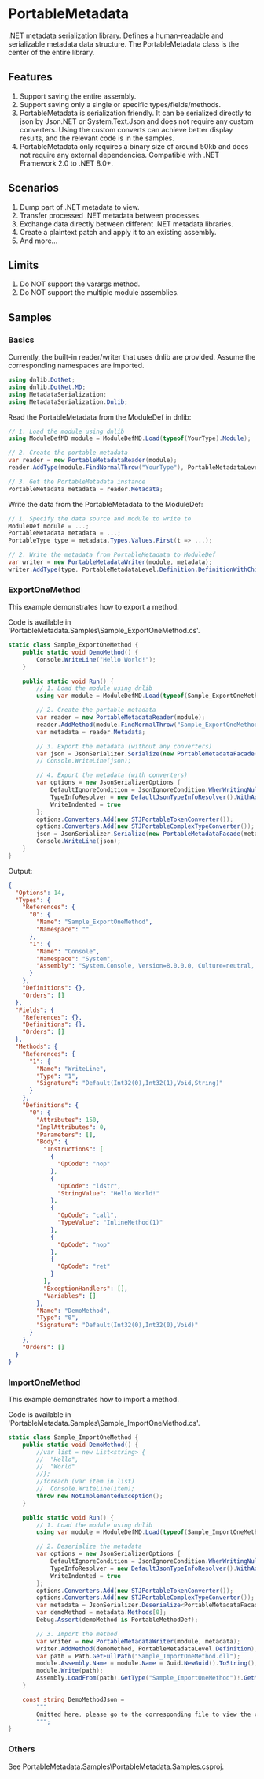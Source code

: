 # PortableMetadata

.NET metadata serialization library. Defines a human-readable and serializable metadata data structure. The PortableMetadata class is the center of the entire library.

## Features

1. Support saving the entire assembly.
1. Support saving only a single or specific types/fields/methods.
1. PortableMetadata is serialization friendly. It can be serialized directly to json by Json.NET or System.Text.Json and does not require any custom converters. Using the custom converts can achieve better display results, and the relevant code is in the samples.
1. PortableMetadata only requires a binary size of around 50kb and does not require any external dependencies. Compatible with .NET Framework 2.0 to .NET 8.0+.

## Scenarios

1. Dump part of .NET metadata to view.
1. Transfer processed .NET metadata between processes.
1. Exchange data directly between different .NET metadata libraries.
1. Create a plaintext patch and apply it to an existing assembly.
1. And more...

## Limits

1. Do NOT support the varargs method.
1. Do NOT support the multiple module assemblies.

## Samples

### Basics

Currently, the built-in reader/writer that uses dnlib are provided. Assume the corresponding namespaces are imported.

```cs
using dnlib.DotNet;
using dnlib.DotNet.MD;
using MetadataSerialization;
using MetadataSerialization.Dnlib;
```

Read the PortableMetadata from the ModuleDef in dnlib:

```cs
// 1. Load the module using dnlib
using ModuleDefMD module = ModuleDefMD.Load(typeof(YourType).Module);

// 2. Create the portable metadata
var reader = new PortableMetadataReader(module);
reader.AddType(module.FindNormalThrow("YourType"), PortableMetadataLevel.DefinitionWithChildren);

// 3. Get the PortableMetadata instance
PortableMetadata metadata = reader.Metadata;
```

Write the data from the PortableMetadata to the ModuleDef:

```cs
// 1. Specify the data source and module to write to
ModuleDef module = ...;
PortableMetadata metadata = ...;
PortableType type = metadata.Types.Values.First(t => ...);

// 2. Write the metadata from PortableMetadata to ModuleDef
var writer = new PortableMetadataWriter(module, metadata);
writer.AddType(type, PortableMetadataLevel.Definition.DefinitionWithChildren);
```

### ExportOneMethod

This example demonstrates how to export a method.

Code is available in 'PortableMetadata.Samples\Sample_ExportOneMethod.cs'.

```cs
static class Sample_ExportOneMethod {
	public static void DemoMethod() {
		Console.WriteLine("Hello World!");
	}

	public static void Run() {
		// 1. Load the module using dnlib
		using var module = ModuleDefMD.Load(typeof(Sample_ExportOneMethod).Module);

		// 2. Create the portable metadata
		var reader = new PortableMetadataReader(module);
		reader.AddMethod(module.FindNormalThrow("Sample_ExportOneMethod").FindMethod("DemoMethod"), PortableMetadataLevel.Definition);
		var metadata = reader.Metadata;

		// 3. Export the metadata (without any converters)
		var json = JsonSerializer.Serialize(new PortableMetadataFacade(metadata), new JsonSerializerOptions { DefaultIgnoreCondition = JsonIgnoreCondition.WhenWritingNull });
		// Console.WriteLine(json);

		// 4. Export the metadata (with converters)
		var options = new JsonSerializerOptions {
			DefaultIgnoreCondition = JsonIgnoreCondition.WhenWritingNull,
			TypeInfoResolver = new DefaultJsonTypeInfoResolver().WithAddedModifier(STJPortableMetadataObjectPropertyRemover.RemoveObjectProperties),
			WriteIndented = true
		};
		options.Converters.Add(new STJPortableTokenConverter());
		options.Converters.Add(new STJPortableComplexTypeConverter());
		json = JsonSerializer.Serialize(new PortableMetadataFacade(metadata), options);
		Console.WriteLine(json);
	}
}
```

Output:

```json
{
  "Options": 14,
  "Types": {
    "References": {
      "0": {
        "Name": "Sample_ExportOneMethod",
        "Namespace": ""
      },
      "1": {
        "Name": "Console",
        "Namespace": "System",
        "Assembly": "System.Console, Version=8.0.0.0, Culture=neutral, PublicKeyToken=b03f5f7f11d50a3a"
      }
    },
    "Definitions": {},
    "Orders": []
  },
  "Fields": {
    "References": {},
    "Definitions": {},
    "Orders": []
  },
  "Methods": {
    "References": {
      "1": {
        "Name": "WriteLine",
        "Type": "1",
        "Signature": "Default(Int32(0),Int32(1),Void,String)"
      }
    },
    "Definitions": {
      "0": {
        "Attributes": 150,
        "ImplAttributes": 0,
        "Parameters": [],
        "Body": {
          "Instructions": [
            {
              "OpCode": "nop"
            },
            {
              "OpCode": "ldstr",
              "StringValue": "Hello World!"
            },
            {
              "OpCode": "call",
              "TypeValue": "InlineMethod(1)"
            },
            {
              "OpCode": "nop"
            },
            {
              "OpCode": "ret"
            }
          ],
          "ExceptionHandlers": [],
          "Variables": []
        },
        "Name": "DemoMethod",
        "Type": "0",
        "Signature": "Default(Int32(0),Int32(0),Void)"
      }
    },
    "Orders": []
  }
}
```

### ImportOneMethod

This example demonstrates how to import a method.

Code is available in 'PortableMetadata.Samples\Sample_ImportOneMethod.cs'.

```cs
static class Sample_ImportOneMethod {
	public static void DemoMethod() {
		//var list = new List<string> {
		//	"Hello",
		//	"World"
		//};
		//foreach (var item in list)
		//	Console.WriteLine(item);
		throw new NotImplementedException();
	}

	public static void Run() {
		// 1. Load the module using dnlib
		using var module = ModuleDefMD.Load(typeof(Sample_ImportOneMethod).Module);

		// 2. Deserialize the metadata
		var options = new JsonSerializerOptions {
			DefaultIgnoreCondition = JsonIgnoreCondition.WhenWritingNull,
			TypeInfoResolver = new DefaultJsonTypeInfoResolver().WithAddedModifier(STJPortableMetadataObjectPropertyRemover.RemoveObjectProperties),
			WriteIndented = true
		};
		options.Converters.Add(new STJPortableTokenConverter());
		options.Converters.Add(new STJPortableComplexTypeConverter());
		var metadata = JsonSerializer.Deserialize<PortableMetadataFacade>(DemoMethodJson, options)!.ToMetadata();
		var demoMethod = metadata.Methods[0];
		Debug.Assert(demoMethod is PortableMethodDef);

		// 3. Import the method
		var writer = new PortableMetadataWriter(module, metadata);
		writer.AddMethod(demoMethod, PortableMetadataLevel.Definition);
		var path = Path.GetFullPath("Sample_ImportOneMethod.dll");
		module.Assembly.Name = module.Name = Guid.NewGuid().ToString();
		module.Write(path);
		Assembly.LoadFrom(path).GetType("Sample_ImportOneMethod")!.GetMethod("DemoMethod")!.Invoke(null, null);
	}

	const string DemoMethodJson =
		"""
        Omitted here, please go to the corresponding file to view the complete content
		""";
}
```

### Others

See PortableMetadata.Samples\PortableMetadata.Samples.csproj.
